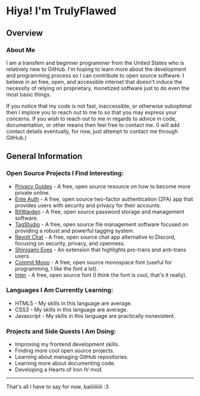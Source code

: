 # Hiya! I'm TrulyFlawed

## Overview

### About Me
I am a transfem and beginner programmer from the United States who is relatively new to GitHub. I'm hoping to learn more about the development and programming process so I can contribute to open source software. I believe in an free, open, and accessible internet that doesn't induce the necessity of relying on proprietary, monetized software just to do even the most basic things.

If you notice that my code is not fast, inaccessible, or otherwise suboptimal then I implore you to reach out to me to so that you may express your concerns. If you wish to reach out to me in regards to advice in code, documentation, or other means then feel free to contact me. (I will add contact details eventually, for now, just attempt to contact me through GitHub.)

## General Information
### Open Source Projects I Find Interesting:
- [Privacy Guides](https://www.privacyguides.org/en/) - A free, open source resource on how to become more private online.
- [Ente Auth](https://github.com/ente-io/ente) - A free, open source two-factor authentication (2FA) app that provides users with security and privacy for their accounts.
- [BitWarden](https://github.com/bitwarden) - A free, open source password storage and management software.
- [TagStudio](https://github.com/TagStudioDev/TagStudio) - A free, open source file management software focused on providing a robust and powerful tagging system.
- [Revolt Chat](https://github.com/revoltchat) - A free, open source chat app alternative to Discord, focusing on security, privacy, and openness.
- [Shinigami Eyes](https://github.com/shinigami-eyes/shinigami-eyes) - An extension that highlights pro-trans and anti-trans users.
- [Commit Mono](https://github.com/eigilnikolajsen/commit-mono) - A free, open source monospace font (useful for programming, I like the font a lot).
- [Inter](https://github.com/rsms/inter) - A free, open source font (I think the font is cool, that's it really).

### Languages I Am Currently Learning:
- HTML5 - My skills in this language are average.
- CSS3 - My skills in this language are average.
- Javascript - My skills in this language are practically nonexistent.

### Projects and Side Quests I Am Doing:
- Improving my frontend development skills.
- Finding more cool open source projects.
- Learning about managing GitHub repositories.
- Learning more about documenting code.
- Developing a Hearts of Iron IV mod.

---

That's all I have to say for now, baiiiiiiiiii :3
